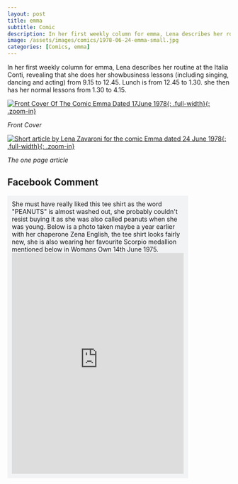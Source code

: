 ```yaml
---
layout: post
title: emma
subtitle: Comic
description: In her first weekly column for emma, Lena describes her routine at the Italia Conti, revealing that she does her showbusiness lessons (including singing, dancing and acting) from 9.15 to 12.45. Lunch is from 12.45 to 1.30. she then has her normal lessons from 1.30 to 4.15.
image: /assets/images/comics/1978-06-24-emma-small.jpg
categories: [Comics, emma]
---
```


In her first weekly column for emma, Lena describes her routine at the Italia Conti, revealing that she does her showbusiness lessons (including singing, dancing and acting) from 9.15 to 12.45. Lunch is from 12.45 to 1.30. she then has her normal lessons from 1.30 to 4.15.

[![Front Cover Of The Comic Emma Dated 17June 1978](/assets/images/comics/1978-06-24-emma-a.jpg){: .full-width}{: .zoom-in}](/assets/images/comics/1978-06-24-emma-a.jpg)

<cite>Front Cover</cite>

[![Short article by Lena Zavaroni for the comic Emma dated 24 June 1978](/assets/images/comics/1978-06-24-emma-b.jpg){: .full-width}{: .zoom-in}](/assets/images/comics/1978-06-24-emma-b.jpg)

<cite>The one page article</cite>

## Facebook Comment

<p style="width:388px; padding:10px; background-color:#f2f3f5;">
She must have really liked this tee shirt as the word "PEANUTS" is almost washed out, she probably couldn't resist buying it as she was also called peanuts when she was young. Below is a photo taken maybe a year earlier with her chaperone Zena English, the tee shirt looks fairly new, she is also wearing her favourite Scorpio medallion mentioned below in Womans Own 14th June 1975.
<iframe src="https://www.facebook.com/plugins/post.php?href=https%3A%2F%2Fwww.facebook.com%2Fphoto.php%3Ffbid%3D875411056131987%26set%3Dp.875411056131987%26type%3D3%26av%3D311829398949967%26eav%3DAfaq50QGj-Pd6lKtoM5Es5RWysTHLZvgVy-nvoI19WJ2_vIRK_13yn3yC9E_viMNRhE%26theater&width=500&show_text=true&height=497&appId" width="388" height="497" style="border:none;overflow:hidden" scrolling="no" frameborder="0" allowTransparency="true" allow="encrypted-media"></iframe><br />
</p>
